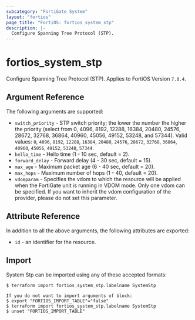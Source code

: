 ```yaml
---
subcategory: "FortiGate System"
layout: "fortios"
page_title: "FortiOS: fortios_system_stp"
description: |-
  Configure Spanning Tree Protocol (STP).
---
```


# fortios_system_stp
Configure Spanning Tree Protocol (STP). Applies to FortiOS Version `7.0.4`.

## Argument Reference

The following arguments are supported:

* `switch_priority` - STP switch priority; the lower the number the higher the priority (select from 0, 4096, 8192, 12288, 16384, 20480, 24576, 28672, 32768, 36864, 40960, 45056, 49152, 53248, and 57344). Valid values: `0`, `4096`, `8192`, `12288`, `16384`, `20480`, `24576`, `28672`, `32768`, `36864`, `40960`, `45056`, `49152`, `53248`, `57344`.
* `hello_time` - Hello time (1 - 10 sec, default = 2).
* `forward_delay` - Forward delay (4 - 30 sec, default = 15).
* `max_age` - Maximum packet age (6 - 40 sec, default = 20).
* `max_hops` - Maximum number of hops (1 - 40, default = 20).
* `vdomparam` - Specifies the vdom to which the resource will be applied when the FortiGate unit is running in VDOM mode. Only one vdom can be specified. If you want to inherit the vdom configuration of the provider, please do not set this parameter.


## Attribute Reference

In addition to all the above arguments, the following attributes are exported:
* `id` - an identifier for the resource.

## Import

System Stp can be imported using any of these accepted formats:
```
$ terraform import fortios_system_stp.labelname SystemStp

If you do not want to import arguments of block:
$ export "FORTIOS_IMPORT_TABLE"="false"
$ terraform import fortios_system_stp.labelname SystemStp
$ unset "FORTIOS_IMPORT_TABLE"
```
